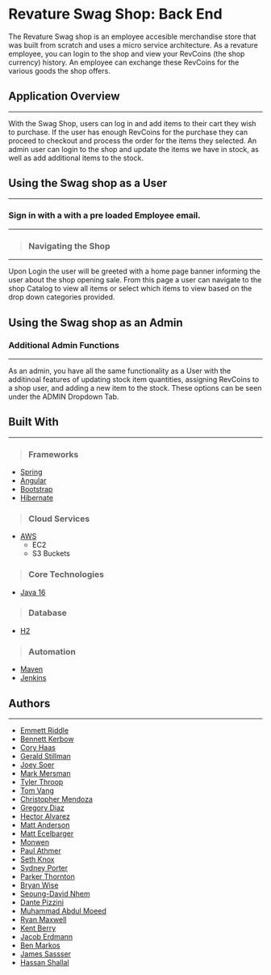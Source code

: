 # Revature Swag Shop: Back End

The Revature Swag shop is an employee accesible merchandise store that was built from scratch and uses a micro service architecture. As a revature employee, you can login to the shop and view your RevCoins (the shop currency) history. An employee can exchange these RevCoins for the various goods the shop offers.



## Application Overview

---

With the Swag Shop, users can log in and add items to their cart they wish to purchase. If the user has enough RevCoins for the purchase they can proceed to checkout and process the order for the items they selected. An admin user can login to the shop and update the items we have in stock, as well as add additional items to the stock.

## Using the Swag shop as a User 

---

### Sign in with a with a pre loaded Employee email.

---


> ### Navigating the Shop

---

Upon Login the user will be greeted with a home page banner informing the user about the shop opening sale. From this page a user can navigate to the shop Catalog to view all items or select which items to view based on the drop down categories provided. 

## Using the Swag shop as an Admin

### Additional Admin Functions

---

As an admin, you have all the same functionality as a User with the additinoal features of updating stock item quantities, assigning RevCoins to a shop user, and adding a new item to the stock. These options can be seen under the ADMIN Dropdown Tab.

## Built With

---

> ### Frameworks

- [Spring](https://spring.io/guides)
- [Angular](https://angular.io/docs)
- [Bootstrap](https://getbootstrap.com/)
- [Hibernate](https://hibernate.org/orm/documentation/5.4/)

> ### Cloud Services

- [AWS](https://aws.amazon.com/)
  - EC2
  - S3 Buckets

> ### Core Technologies

- [Java 16](https://docs.oracle.com/javase/16/docs/)

> ### Database

- [H2](https://www.h2database.com/html/main.html)

> ### Automation

- [Maven](https://maven.apache.org/guides/)
- [Jenkins](https://www.jenkins.io/doc/)



## Authors

---

- [Emmett Riddle](https://github.com/emmettriddle)
- [Bennett Kerbow](https://github.com/BKerbow)
- [Cory Haas](https://github.com/blueflotsam)
- [Gerald Stillman](https://github.com/shadekiller666)
- [Joey Soer](https://github.com/JoseJalopeno)
- [Mark Mersman](https://github.com/MarkMersman)
- [Tyler Throop](https://github.com/INTONIGHT)
- [Tom Vang](https://github.com/tvang8394)
- [Christopher Mendoza](https://github.com/christopher-mendoza)
- [Gregory Diaz](https://github.com/gregdiaz8624)
- [Hector Alvarez](https://github.com/HMAlvarez)
- [Matt Anderson](https://github.com/Matt-B-Anderson)
- [Matt Ecelbarger](https://github.com/mattecel)
- [Monwen](https://github.com/monwen)
- [Paul Athmer](https://github.com/pathmer)
- [Seth Knox](https://github.com/sethrknox)
- [Sydney Porter](https://github.com/sydneyyyyy)
- [Parker Thornton](https://github.com/pkt77)
- [Bryan Wise](https://github.com/Coach-BWise)
- [Seoung-David Nhem](https://github.com/dnhem27)
- [Dante Pizzini](https://github.com/DanPizzini)
- [Muhammad Abdul Moeed](https://github.com/abdulmoeedak)
- [Ryan Maxwell](https://github.com/RMaxwell404)
- [Kent Berry](https://github.com/kentwberry4)
- [Jacob Erdmann](https://github.com/Jerdmann94)
- [Ben Markos](https://github.com/Ben30000)
- [James Sassser](https://github.com/J-Sasser)
- [Hassan Shallal](https://github.com/hassanshallal)
